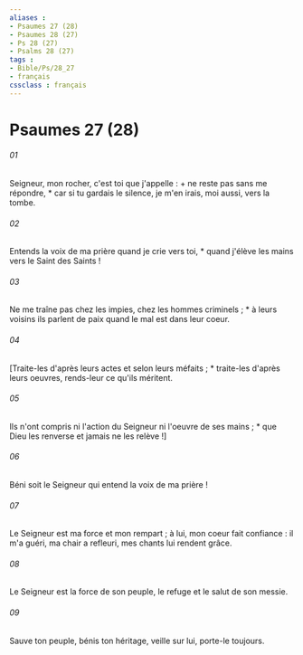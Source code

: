 ```yaml
---
aliases : 
- Psaumes 27 (28)
- Psaumes 28 (27)
- Ps 28 (27)
- Psalms 28 (27)
tags : 
- Bible/Ps/28_27
- français
cssclass : français
---
```


# Psaumes 27 (28)

###### 01
Seigneur, mon rocher, c'est toi que j'appelle : + ne reste pas sans me répondre, * car si tu gardais le silence, je m'en irais, moi aussi, vers la tombe.
###### 02
Entends la voix de ma prière quand je crie vers toi, * quand j'élève les mains vers le Saint des Saints !
###### 03
Ne me traîne pas chez les impies, chez les hommes criminels ; * à leurs voisins ils parlent de paix quand le mal est dans leur coeur.
###### 04
[Traite-les d'après leurs actes et selon leurs méfaits ; * traite-les d'après leurs oeuvres, rends-leur ce qu'ils méritent.
###### 05
Ils n'ont compris ni l'action du Seigneur ni l'oeuvre de ses mains ; * que Dieu les renverse et jamais ne les relève !]
###### 06
Béni soit le Seigneur qui entend la voix de ma prière !
###### 07
Le Seigneur est ma force et mon rempart ; à lui, mon coeur fait confiance : il m'a guéri, ma chair a refleuri, mes chants lui rendent grâce.
###### 08
Le Seigneur est la force de son peuple, le refuge et le salut de son messie.
###### 09
Sauve ton peuple, bénis ton héritage, veille sur lui, porte-le toujours.
